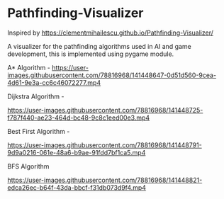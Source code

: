 # Pathfinding-Visualizer

Inspired by https://clementmihailescu.github.io/Pathfinding-Visualizer/

A visualizer for the pathfinding algorithms used in AI and game development, this is implemented using pygame module.


A* Algorithm - 
https://user-images.githubusercontent.com/78816968/141448647-0d51d560-9cea-4d61-9e3a-cc6c46072277.mp4

Dijkstra Algorithm -

https://user-images.githubusercontent.com/78816968/141448725-f787f440-ae23-464d-bc48-9c8c1eed00e3.mp4

Best First Algorithm - 

https://user-images.githubusercontent.com/78816968/141448791-9d9a0216-061e-48a6-b9ae-91fdd7bf1ca5.mp4

BFS Algorithm

https://user-images.githubusercontent.com/78816968/141448821-edca26ec-b64f-43da-bbcf-f31db073d9f4.mp4

